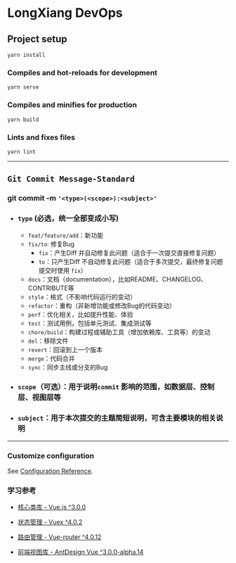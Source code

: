 # LongXiang DevOps

## Project setup
```
yarn install
```

### Compiles and hot-reloads for development
```
yarn serve
```

### Compiles and minifies for production
```
yarn build
```

### Lints and fixes files
```
yarn lint
```

--- 
## `Git Commit Message-Standard`

### git commit -m `'<type>(<scope>):<subject>'`

- ### `type` (必选，统一全部变成小写)

  - `feat/feature/add`：新功能
  - `fix/to`: 修复Bug
    - `fix`：产生Diff 并自动修复此问题（适合于一次提交直接修复问题）
    - `to`：只产生Diff 不自动修复此问题（适合于多次提交，最终修复问题提交时使用 `fix`）
  - `docs`：文档（documentation），比如README、CHANGELOG、CONTRIBUTE等
  - `style`：格式（不影响代码运行的变动）
  - `refactor`：重构（非新增功能或修改Bug的代码变动）
  - `perf`：优化相关，比如提升性能、体验
  - `test`：测试用例，包括单元测试、集成测试等
  - `chore/build`：构建过程或辅助工具（增加依赖库、工具等）的变动
  - `del`：移除文件
  - `revert`：回滚到上一个版本
  - `merge`：代码合并
  - `sync`：同步主线或分支的Bug
  
- ### `scope`（可选）：用于说明`commit` 影响的范围，如数据层、控制层、视图层等

- ### `subject`：用于本次提交的主题简短说明，可含主要模块的相关说明

---

### Customize configuration
See [Configuration Reference](https://cli.vuejs.org/config/).

### 学习参考
- [核心类库  - Vue.js ^3.0.0](https://v3.cn.vuejs.org/guide/introduction.html)

- [状态管理 - Vuex ^4.0.2](https://next.vuex.vuejs.org/zh/index.html)

- [路由管理 - Vue-router ^4.0.12](https://next.router.vuejs.org/zh/installation.html)

- [前端视图库 - AntDesign Vue ^3.0.0-alpha.14](https://next.antdv.com/components/overview-cn/)
